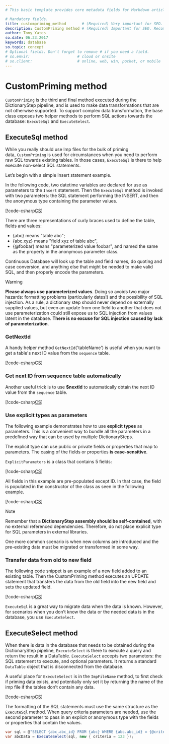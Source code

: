 ```yaml
---
# This basic template provides core metadata fields for Markdown articles on docs.superoffice.com.

# Mandatory fields.
title: custompriming_method       # (Required) Very important for SEO. Intent in a unique string of 43-59 chars including spaces.
description: CustomPriming method # (Required) Important for SEO. Recommended character length is 115-145 characters including spaces.
author: Tony Yates
so.date: 06.23.2017
keywords: database
so.topic: concept
# Optional fields. Don't forget to remove # if you need a field.
# so.envir:                     # cloud or onsite
# so.client:                    # online, web, win, pocket, or mobile
---
```


# CustomPriming method

`CustomPriming` is the third and final method executed during the DictionaryStep pipeline, and is used to make data transformations that are not otherwise supported. To support complex data transformation, the base class exposes two helper methods to perform SQL actions towards the database: `ExecuteSql` and `ExecuteSelect`.

## ExecuteSql method

While you really should use Imp files for the bulk of priming data, `CustomPriming` is used for circumstances when you need to perform raw SQL towards existing tables. In those cases, `ExecuteSql` is there to help execute non-select SQL statements.

Let’s begin with a simple Insert statement example.

In the following code, two datetime variables are declared for use as parameters to the `Insert` statement. Then the `ExecuteSql` method is invoked with two parameters: the SQL statement performing the INSERT, and then the anonymous type containing the parameter values.

[!code-csharp[CS](includes/custom-priming.cs)]

There are three representations of curly braces used to define the table, fields and values:

* {abc} means "table abc";
* {abc.xyz} means "field xyz of table abc",
* {@foobar} means "parameterized value foobar", and named the same as the property in the anonymous parameter class.

Continuous Database will look up the table and field names, do quoting and case conversion, and anything else that might be needed to make valid SQL, and then properly encode the parameters.

> [!WARNING]
> **Please always use parameterized values**. Doing so avoids two major hazards: formatting problems (particularly dates!) and the possibility of SQL injection. As a rule, a dictionary step should never depend on externally supplied values, but even an update from one field to another that does not use parameterization could still expose us to SQL injection from values latent in the database. **There is no excuse for SQL injection caused by lack of parameterization**.

### GetNextId

A handy helper method `GetNextId`('tableName') is useful when you want to get a table's next ID value from the `sequence` table.

[!code-csharp[CS](includes/cp-getnextid.cs)]

### Get next ID from sequence table automatically

Another useful trick is to use **$nextId** to automatically obtain the next ID value from the `sequence` table.

[!code-csharp[CS](includes/cp-getnextid-auto.cs)]

### Use explicit types as parameters

The following example demonstrates how to use **explicit types** as parameters. This is a convenient way to bundle all the parameters in a predefined way that can be used by multiple DictionarySteps.

The explicit type can use public or private fields or properties that map to parameters. The casing of the fields or properties **is case-sensitive**.

`ExplicitParameters` is a class that contains 5 fields:

[!code-csharp[CS](includes/cp-explicitparams.cs?range=1-8)]

All fields in this example are pre-populated except ID. In that case, the field is populated in the constructor of the class as seen in the following example.

[!code-csharp[CS](includes/cp-explicitparams.cs?range=10-34)]

> [!NOTE]
> Remember that a **DictionaryStep assembly should be self-contained**, with no external referenced dependencies. Therefore, do not place explicit type for SQL parameters in external libraries.

One more common scenario is when new columns are introduced and the pre-existing data must be migrated or transformed in some way.

### Transfer data from old to new field

The following code snippet is an example of a new field added to an existing table. Then the CustomPriming method executes an UPDATE statement that transfers the data from the old field into the new field and sets the updated field.

[!code-csharp[CS](includes/cp-transfer.cs)]

`ExecuteSql` is a great way to migrate data when the data is known. However, for scenarios when you don’t know the data or the needed data is in the database, you use `ExecuteSelect`.

## ExecuteSelect method

When there is data in the database that needs to be obtained during the DictionaryStep pipeline, `ExecuteSelect` is there to execute a query and return the result in a DataTable. `ExecuteSelect` accepts two parameters: the SQL statement to execute, and optional parameters. It returns a standard `DataTable` object that is disconnected from the database.

A useful place for `ExecuteSelect` is in the `ImpFileName` method, to first check if priming data exists, and potentially only set it by returning the name of the imp file if the tables don’t contain any data.

[!code-csharp[CS](includes/cp-executeselect.cs)]

The formatting of the SQL statements must use the same structure as the `ExecuteSql` method. When query criteria parameters are needed, use the second parameter to pass in an explicit or anonymous type with the fields or properties that contain the values.

```csharp
var sql = @"SELECT {abc.abc_id} FROM {abc} WHERE {abc.abc_id} = {@criteria}";
var abcData = ExecuteSelect(sql, new { criteria = 123 });
```
